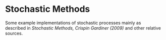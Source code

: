 # Stochastic Methods

Some example implementations of stochastic processes mainly as described in *Stochastic Methods, Crispin Gardiner (2009)* and other relative sources.
